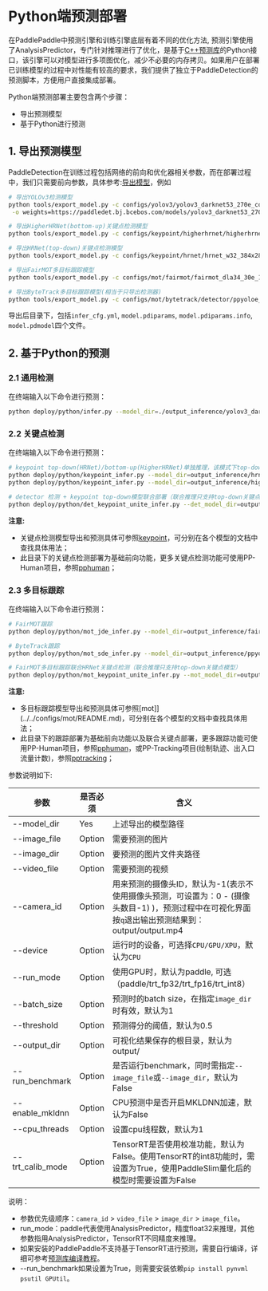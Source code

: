 # Python端预测部署

在PaddlePaddle中预测引擎和训练引擎底层有着不同的优化方法, 预测引擎使用了AnalysisPredictor，专门针对推理进行了优化，是基于[C++预测库](https://www.paddlepaddle.org.cn/documentation/docs/zh/advanced_guide/inference_deployment/inference/native_infer.html)的Python接口，该引擎可以对模型进行多项图优化，减少不必要的内存拷贝。如果用户在部署已训练模型的过程中对性能有较高的要求，我们提供了独立于PaddleDetection的预测脚本，方便用户直接集成部署。


Python端预测部署主要包含两个步骤：
- 导出预测模型
- 基于Python进行预测

## 1. 导出预测模型

PaddleDetection在训练过程包括网络的前向和优化器相关参数，而在部署过程中，我们只需要前向参数，具体参考:[导出模型](../deploy/EXPORT_MODEL.md)，例如

```bash
# 导出YOLOv3检测模型
python tools/export_model.py -c configs/yolov3/yolov3_darknet53_270e_coco.yml --output_dir=./inference_model \
 -o weights=https://paddledet.bj.bcebos.com/models/yolov3_darknet53_270e_coco.pdparams

# 导出HigherHRNet(bottom-up)关键点检测模型
python tools/export_model.py -c configs/keypoint/higherhrnet/higherhrnet_hrnet_w32_512.yml -o weights=https://paddledet.bj.bcebos.com/models/keypoint/higherhrnet_hrnet_w32_512.pdparams

# 导出HRNet(top-down)关键点检测模型
python tools/export_model.py -c configs/keypoint/hrnet/hrnet_w32_384x288.yml -o weights=https://paddledet.bj.bcebos.com/models/keypoint/hrnet_w32_384x288.pdparams

# 导出FairMOT多目标跟踪模型
python tools/export_model.py -c configs/mot/fairmot/fairmot_dla34_30e_1088x608.yml -o weights=https://paddledet.bj.bcebos.com/models/mot/fairmot_dla34_30e_1088x608.pdparams

# 导出ByteTrack多目标跟踪模型(相当于只导出检测器)
python tools/export_model.py -c configs/mot/bytetrack/detector/ppyoloe_crn_l_36e_640x640_mot17half.yml -o weights=https://paddledet.bj.bcebos.com/models/mot/ppyoloe_crn_l_36e_640x640_mot17half.pdparams
```

导出后目录下，包括`infer_cfg.yml`, `model.pdiparams`,  `model.pdiparams.info`, `model.pdmodel`四个文件。


## 2. 基于Python的预测

### 2.1 通用检测
在终端输入以下命令进行预测：
```bash
python deploy/python/infer.py --model_dir=./output_inference/yolov3_darknet53_270e_coco --image_file=./demo/000000014439.jpg --device=GPU
```

### 2.2 关键点检测
在终端输入以下命令进行预测：
```bash
# keypoint top-down(HRNet)/bottom-up(HigherHRNet)单独推理，该模式下top-down模型HRNet只支持单人截图预测
python deploy/python/keypoint_infer.py --model_dir=output_inference/hrnet_w32_384x288/ --image_file=./demo/hrnet_demo.jpg --device=GPU --threshold=0.5
python deploy/python/keypoint_infer.py --model_dir=output_inference/higherhrnet_hrnet_w32_512/ --image_file=./demo/000000014439_640x640.jpg --device=GPU --threshold=0.5

# detector 检测 + keypoint top-down模型联合部署（联合推理只支持top-down关键点模型）
python deploy/python/det_keypoint_unite_infer.py --det_model_dir=output_inference/yolov3_darknet53_270e_coco/ --keypoint_model_dir=output_inference/hrnet_w32_384x288/ --video_file={your video name}.mp4  --device=GPU
```
**注意:**
 - 关键点检测模型导出和预测具体可参照[keypoint](../../configs/keypoint/README.md)，可分别在各个模型的文档中查找具体用法；
 - 此目录下的关键点检测部署为基础前向功能，更多关键点检测功能可使用PP-Human项目，参照[pphuman](../pphuman/README.md)；


### 2.3 多目标跟踪
在终端输入以下命令进行预测：
```bash
# FairMOT跟踪
python deploy/python/mot_jde_infer.py --model_dir=output_inference/fairmot_dla34_30e_1088x608 --video_file={your video name}.mp4 --device=GPU

# ByteTrack跟踪
python deploy/python/mot_sde_infer.py --model_dir=output_inference/ppyoloe_crn_l_36e_640x640_mot17half/ --tracker_config=deploy/python/tracker_config.yml --video_file={your video name}.mp4 --device=GPU --scaled=True

# FairMOT多目标跟踪联合HRNet关键点检测（联合推理只支持top-down关键点模型）
python deploy/python/mot_keypoint_unite_infer.py --mot_model_dir=output_inference/fairmot_dla34_30e_1088x608/ --keypoint_model_dir=output_inference/hrnet_w32_384x288/ --video_file={your video name}.mp4 --device=GPU
```

**注意:**
 - 多目标跟踪模型导出和预测具体可参照[mot]](../../configs/mot/README.md)，可分别在各个模型的文档中查找具体用法；
 - 此目录下的跟踪部署为基础前向功能以及联合关键点部署，更多跟踪功能可使用PP-Human项目，参照[pphuman](../pphuman/README.md)，或PP-Tracking项目(绘制轨迹、出入口流量计数)，参照[pptracking](../pphuman/README.md)；


参数说明如下:

| 参数 | 是否必须|含义 |
|-------|-------|----------|
| --model_dir | Yes| 上述导出的模型路径 |
| --image_file | Option | 需要预测的图片 |
| --image_dir  | Option |  要预测的图片文件夹路径   |
| --video_file | Option | 需要预测的视频 |
| --camera_id | Option | 用来预测的摄像头ID，默认为-1(表示不使用摄像头预测，可设置为：0 - (摄像头数目-1) )，预测过程中在可视化界面按`q`退出输出预测结果到：output/output.mp4|
| --device | Option | 运行时的设备，可选择`CPU/GPU/XPU`，默认为`CPU`|
| --run_mode | Option |使用GPU时，默认为paddle, 可选（paddle/trt_fp32/trt_fp16/trt_int8）|
| --batch_size | Option |预测时的batch size，在指定`image_dir`时有效，默认为1 |
| --threshold | Option|预测得分的阈值，默认为0.5|
| --output_dir | Option|可视化结果保存的根目录，默认为output/|
| --run_benchmark | Option| 是否运行benchmark，同时需指定`--image_file`或`--image_dir`，默认为False |
| --enable_mkldnn | Option | CPU预测中是否开启MKLDNN加速，默认为False |
| --cpu_threads | Option| 设置cpu线程数，默认为1 |
| --trt_calib_mode | Option| TensorRT是否使用校准功能，默认为False。使用TensorRT的int8功能时，需设置为True，使用PaddleSlim量化后的模型时需要设置为False |

说明：

- 参数优先级顺序：`camera_id` > `video_file` > `image_dir` > `image_file`。
- run_mode：paddle代表使用AnalysisPredictor，精度float32来推理，其他参数指用AnalysisPredictor，TensorRT不同精度来推理。
- 如果安装的PaddlePaddle不支持基于TensorRT进行预测，需要自行编译，详细可参考[预测库编译教程](https://paddleinference.paddlepaddle.org.cn/user_guides/source_compile.html)。
- --run_benchmark如果设置为True，则需要安装依赖`pip install pynvml psutil GPUtil`。
